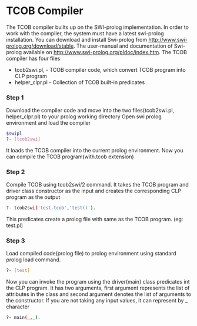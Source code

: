 # TCOB Compiler
The TCOB compiler builts up on the SWI-prolog implementation. In order to work with the compiler, the system must have a latest swi-prolog installation. You can download and install Swi-prolog from http://www.swi-prolog.org/download/stable. The user-manual and documentation of Swi-prolog available on http://www.swi-prolog.org/pldoc/index.htm. The TCOB compiler has four files

* tcob2swi.pl, - TCOB compiler code, which convert TCOB program into CLP program
* helper_clpr.pl - Collection of TCOB built-in predicates

### Step 1
Download the compiler code and move into the two files(tcob2swi.pl, helper_clpr.pl) to your prolog working directory
Open swi prolog environment and load the compiler
```sh
$swipl
?- [tcob2swi]
```
It loads the TCOB compiler into the current prolog environment. Now you can compile the TCOB program(with.tcob extension)
### Step 2
Compile TCOB using tcob2swi/2 command. It takes the TCOB program and driver class constructor as the input and creates the corresponding CLP program as the output
```sh
?- tcob2swi('test.tcob','test()').
```
This predicates create a prolog file with same as the TCOB program. (eg: test.pl)

### Step 3

Load compiled code(prolog file) to prolog environment using standard prolog load command.
```sh
?- [test]
```
Now you can invoke the program using the driver(main) class predicates int the CLP program. It has two arguments, first argument represents the list of attributes in the class and second argument denotes the list of arguments to the constructor. If you are not taking any input values, it can represent by _ character 
```sh
?- main(_,_).
```

